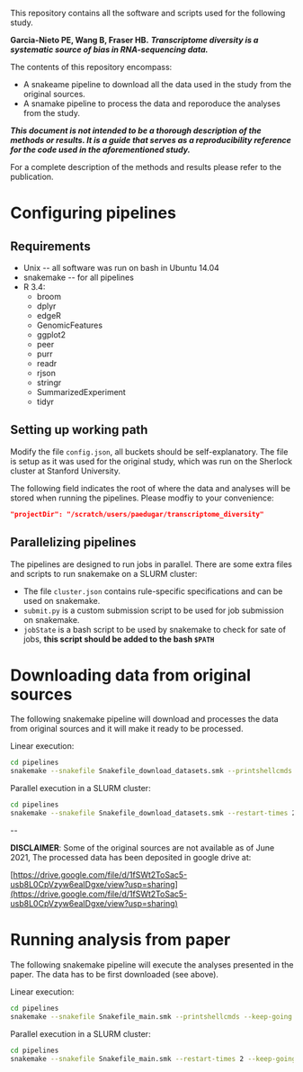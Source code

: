 This repository contains all the software and scripts used for the following study.

**Garcia-Nieto PE, Wang B, Fraser HB.** ***Transcriptome diversity is a systematic source of bias in RNA-sequencing data.*** 

The contents of this repository encompass:

- A snakeame pipeline to download all the data used in the study from the original sources.
- A snamake pipeline to process the data and reporoduce the analyses from the study.
    
***This document is not intended to be a thorough description of the methods or results. It is a guide that serves as a reproducibility reference for the code used in the aforementioned study.***

For a complete description of the methods and results please refer to the publication.



# Configuring pipelines

## Requirements
- Unix -- all software was run on bash in Ubuntu 14.04
- snakemake -- for all pipelines
- R 3.4:
	- broom
	- dplyr
	- edgeR
	- GenomicFeatures
	- ggplot2
	- peer
	- purr
	- readr
	- rjson
	- stringr
	- SummarizedExperiment
	- tidyr


## Setting up working path

Modify the file `config.json`, all buckets should be self-explanatory. The file is setup as it was used for the original study, which was run on the Sherlock cluster at Stanford University.

The following field indicates the root of where the data and analyses will be stored when running the pipelines. Please modfiy to your convenience:

```json
"projectDir": "/scratch/users/paedugar/transcriptome_diversity"
```

## Parallelizing pipelines

The pipelines are designed to run jobs in parallel. There are some extra files and scripts to run snakemake on a SLURM cluster:


- The file `cluster.json` contains rule-specific specifications and can be used on snakemake.
- `submit.py` is a custom submission script to be used for job submission on snakemake.
- `jobState` is a bash script to be used by snakemake to check for sate of jobs, **this script should be added to the bash `$PATH`**


# Downloading data from original sources


The following snakemake pipeline will download and processes the data from original sources and it will make it ready to be processed.

Linear execution:

```bash
cd pipelines
snakemake --snakefile Snakefile_download_datasets.smk --printshellcmds --keep-going --restart-times 2 
```

Parallel execution in a SLURM cluster:

```bash
cd pipelines
snakemake --snakefile Snakefile_download_datasets.smk --restart-times 2 --keep-going --max-jobs-per-second 3 --max-status-checks-per-second 0.016 --cluster-config ../cluster.json --cluster-status jobState --jobs 500 --keep-going --cluster "../submit.py"
```

-- 

**DISCLAIMER**: Some of the original sources are not available as of June 2021, The processed data has been deposited in google drive at:

[https://drive.google.com/file/d/1fSWt2ToSac5-usb8L0CpVzyw6eaIDgxe/view?usp=sharing](https://drive.google.com/file/d/1fSWt2ToSac5-usb8L0CpVzyw6eaIDgxe/view?usp=sharing)

# Running analysis from paper

The following snakemake pipeline will execute the analyses presented in the paper. The data has to be first downloaded (see above).

Linear execution:

```bash
cd pipelines
snakemake --snakefile Snakefile_main.smk --printshellcmds --keep-going --restart-times 2 
```

Parallel execution in a SLURM cluster:

```bash
cd pipelines
snakemake --snakefile Snakefile_main.smk --restart-times 2 --keep-going --max-jobs-per-second 3 --max-status-checks-per-second 0.016 --cluster-config ../cluster.json --cluster-status jobState --jobs 500 --keep-going --cluster "../submit.py"
```
 
